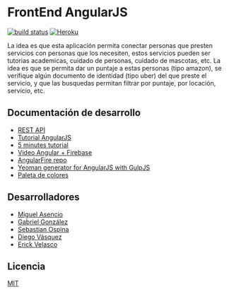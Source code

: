 # FrontEnd AngularJS
[![build status][travis-image]][travis-url]
[![Heroku][heroku-image]][heroku-url]

La idea es que esta aplicación permita conectar personas que presten servicios con personas que los necesiten, estos servicios pueden ser tutorias academicas, cuidado de personas, cuidado de mascotas, etc. La idea es que se permita dar un puntaje a estas personas (tipo amazon), se verifique algún documento de identidad (tipo uber) del que preste el servicio, y que las busquedas permitan filtrar por puntaje, por locación, servicio, etc.

## Documentación de desarrollo
  - [REST API](./API.md)
  - [Tutorial AngularJS](https://www.codecademy.com/es/learn/learn-angularjs)
  - [5 minutes tutorial](https://www.firebase.com/tutorial/#gettingstarted)
  - [Video Angular + Firebase](https://vimeo.com/131586562)
  - [AngularFire repo](https://github.com/UnJavaScripter/angularfire-demo)
  - [Yeoman generator for AngularJS with GulpJS](https://github.com/Swiip/generator-gulp-angular)
  - [Paleta de colores](http://www.materialpalette.com/)

## Desarrolladores
  - [Miguel Asencio](https://github.com/maasencioh)
  - [Gabriel González](https://github.com/gggonzalezg)
  - [Sebastian Ospina](https://github.com/sebaxo)
  - [Diego Vásquez](https://github.com/davasqueza)
  - [Erick Velasco](https://github.com/erickvelasco11)

## Licencia
  [MIT](./LICENSE)

[travis-image]: https://img.shields.io/travis/aLaOrden/frontEndAngularJS.svg?style=flat-square
[travis-url]: https://travis-ci.org/aLaOrden/frontEndAngularJS
[heroku-image]: http://heroku-badge.herokuapp.com/?app=a-la-orden&style=flat
[heroku-url]: http://a-la-orden.herokuapp.com/
